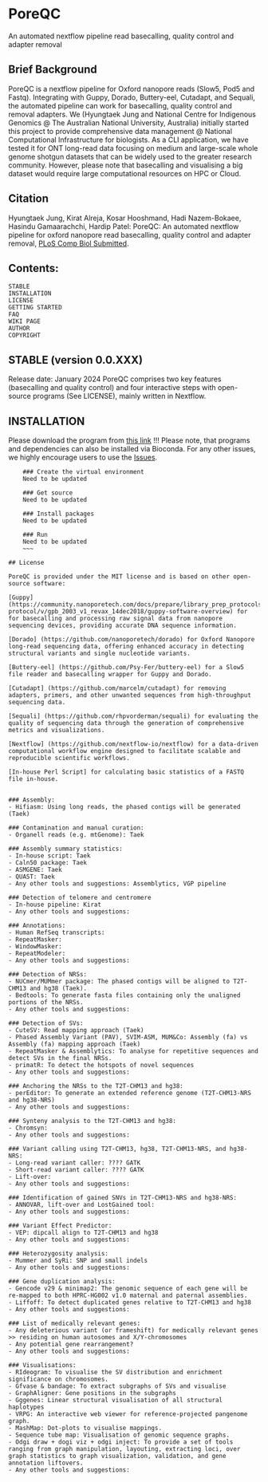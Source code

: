 # PoreQC
An automated nextflow pipeline read basecalling, quality control and adapter removal


## Brief Background
PoreQC is a nextflow pipeline for Oxford nanopore reads (Slow5, Pod5 and Fastq). Integrating with Guppy, Dorado, Buttery-eel, Cutadapt, and Sequali, the automated pipeline can work for basecalling, quality control and removal adapters. We (Hyungtaek Jung and National Centre for Indigenous Genomics @ The Australian National University, Australia) initially started this project to provide comprehensive data management @ National Computational Infrastructure for biologists. As a CLI application, we have tested it for ONT long-read data focusing on medium and large-scale whole genome shotgun datasets that can be widely used to the greater research community. However, please note that basecalling and visualising a big dataset would require large computational resources on HPC or Cloud. 


## Citation
Hyungtaek Jung, Kirat Alreja, Kosar Hooshmand, Hadi Nazem-Bokaee, Hasindu Gamaarachchi, Hardip Patel: PoreQC: An automated nextflow pipeline for oxford nanopore read basecalling, quality control and adapter removal, [PLoS Comp Biol Submitted](https://www.biorxiv.org/XXXX).


## Contents:
    STABLE
    INSTALLATION
    LICENSE 
    GETTING STARTED
    FAQ
    WIKI PAGE
    AUTHOR
    COPYRIGHT


## STABLE (version 0.0.XXX)
Release date: January 2024
PoreQC comprises two key features (basecalling and quality control) and four interactive steps with open-source programs (See LICENSE), mainly written in Nextflow. 


## INSTALLATION
Please download the program from [this link](https://github.com/OZTaekOppa/PoreQC)
!!! Please note, that programs and dependencies can also be installed via Bioconda. For any other issues, we highly encourage users to use the [Issues](https://github.com/OZTaekOppa/PoreQC/issues).
~~~
    ### Create the virtual environment
    Need to be updated
    
    ### Get source
    Need to be updated
    
    ### Install packages
    Need to be updated
    
    ### Run
    Need to be updated
    ~~~

## License

PoreQC is provided under the MIT license and is based on other open-source software:

[Guppy] (https://community.nanoporetech.com/docs/prepare/library_prep_protocols/Guppy-protocol/v/gpb_2003_v1_revax_14dec2018/guppy-software-overview) for for basecalling and processing raw signal data from nanopore sequencing devices, providing accurate DNA sequence information.

[Dorado] (https://github.com/nanoporetech/dorado) for Oxford Nanopore long-read sequencing data, offering enhanced accuracy in detecting structural variants and single nucleotide variants.

[Buttery-eel] (https://github.com/Psy-Fer/buttery-eel) for a Slow5 file reader and basecalling wrapper for Guppy and Dorado.

[Cutadapt] (https://github.com/marcelm/cutadapt) for removing adapters, primers, and other unwanted sequences from high-throughput sequencing data.

[Sequali] (https://github.com/rhpvorderman/sequali) for evaluating the quality of sequencing data through the generation of comprehensive metrics and visualizations.

[Nextflow] (https://github.com/nextflow-io/nextflow) for a data-driven computational workflow engine designed to facilitate scalable and reproducible scientific workflows.

[In-house Perl Script] for calculating basic statistics of a FASTQ file in-house.


### Assembly:
- Hifiasm: Using long reads, the phased contigs will be generated (Taek)

### Contamination and manual curation:
- Organell reads (e.g. mtGenome): Taek

### Assembly summary statistics:
- In-house script: Taek
- Caln50 package: Taek
- ASMGENE: Taek
- QUAST: Taek
- Any other tools and suggestions: Assemblytics, VGP pipeline

### Detection of telomere and centromere 
- In-house pipeline: Kirat
- Any other tools and suggestions:

### Annotations:
- Human RefSeq transcripts:
- RepeatMasker:
- WindowMasker:
- RepeatModeler:
- Any other tools and suggestions:

### Detection of NRSs: 
- NUCmer/MUMmer package: The phased contigs will be aligned to T2T-CHM13 and hg38 (Taek).
- Bedtools: To generate fasta files containing only the unaligned portions of the NRSs.
- Any other tools and suggestions:

### Detection of SVs:
- CuteSV: Read mapping approach (Taek)
- Phased Assembly Variant (PAV), SVIM-ASM, MUM&Co: Assembly (fa) vs Assembly (fa) mapping approach (Taek)
- RepeatMasker & Assemblytics: To analyse for repetitive sequences and detect SVs in the final NRSs.
- primatR: To detect the hotspots of novel sequences
- Any other tools and suggestions:

### Anchoring the NRSs to the T2T-CHM13 and hg38:
- perEditor: To generate an extended reference genome (T2T-CHM13-NRS and hg38-NRS)
- Any other tools and suggestions:

### Synteny analysis to the T2T-CHM13 and hg38:
- Chromsyn: 
- Any other tools and suggestions:

### Variant calling using T2T-CHM13, hg38, T2T-CHM13-NRS, and hg38-NRS:
- Long-read variant caller: ???? GATK
- Short-read variant caller: ???? GATK
- Lift-over: 
- Any other tools and suggestions:

### Identification of gained SNVs in T2T-CHM13-NRS and hg38-NRS:
- ANNOVAR, lift-over and LostGained tool: 
- Any other tools and suggestions:

### Variant Effect Predictor:
- VEP: dipcall align to T2T-CHM13 and hg38
- Any other tools and suggestions:

### Heterozygosity analysis:
- Mummer and SyRi: SNP and small indels
- Any other tools and suggestions:

### Gene duplication analysis:
- Gencode v29 & minimap2: The genomic sequence of each gene will be re-mapped to both HPRC-HG002 v1.0 maternal and paternal assemblies. 
- Liffoff: To detect duplicated genes relative to T2T-CHM13 and hg38
- Any other tools and suggestions:

### List of medically relevant genes:
- Any deleterious variant (or frameshift) for medically relevant genes >> residing on human autosomes and X/Y-chromosomes
- Any potential gene rearrangement? 
- Any other tools and suggestions:

### Visualisations:
- RIdeogram: To visualise the SV distribution and enrichment significance on chromosomes.
- Gfvase & bandage: To extract subgraphs of SVs and visualise 
- GraphAligner: Gene positions in the subgraphs
- Gggenes: Linear structural visualisation of all structural haplotypes
- VRPG: An interactive web viewer for reference-projected pangenome graph.
- MashMap: Dot-plots to visualise mappings.
- Sequence tube map: Visualisation of genomic sequence graphs.
- Odgi draw + dogi viz + odgi inject: To provide a set of tools ranging from graph manipulation, layouting, extracting loci, over graph statistics to graph visualization, validation, and gene annotation liftovers.
- Any other tools and suggestions: 
